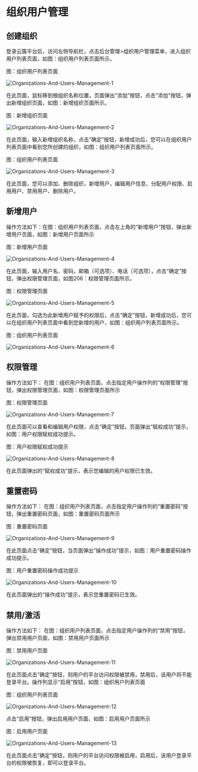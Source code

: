 # 组织用户管理

## 创建组织

登录云簇平台后，访问左侧导航栏，点击后台管理>组织用户管理菜单，进入组织用户列表页面，如图：组织用户列表页面所示。

图：组织用户列表页面

![Organizations-And-Users-Management-1](https://github.com/jdcloudcom/cn/blob/cn-jdstack-agility/image/JDStack-Agility/Organizations-And-Users-Management-1.png)

在此页面，鼠标移到根组织名称位置，页面弹出“添加”按钮，点击“添加”按钮，弹出新增组织页面，如图：新增组织页面所示。

图：新增组织页面

![Organizations-And-Users-Management-2](https://github.com/jdcloudcom/cn/blob/cn-jdstack-agility/image/JDStack-Agility/Organizations-And-Users-Management-2.png)

在此页面，输入新增组织名称，点击“确定”按钮，新增成功后，您可以在组织用户列表页面中看到您所创建的组织，如图：组织用户列表页面所示。

图：组织用户列表页面

![Organizations-And-Users-Management-3](https://github.com/jdcloudcom/cn/blob/cn-jdstack-agility/image/JDStack-Agility/Organizations-And-Users-Management-3.png)

在此页面，您可以添加、删除组织，新增用户，编辑用户信息、分配用户权限、启用用户、禁用用户、删除用户。



## 新增用户

操作方法如下：在图：组织用户列表页面，点击左上角的“新增用户”按钮，弹出新增用户页面，如图：新增用户页面所示

图：新增用户页面

![Organizations-And-Users-Management-4](https://github.com/jdcloudcom/cn/blob/cn-jdstack-agility/image/JDStack-Agility/Organizations-And-Users-Management-4.png)

在此页面，输入用户名、密码，邮箱（可选项）、电话（可选项），点击“确定”按钮，弹出权限管理页面，如图206：权限管理页面所示。

图：权限管理页面

![Organizations-And-Users-Management-5](https://github.com/jdcloudcom/cn/blob/cn-jdstack-agility/image/JDStack-Agility/Organizations-And-Users-Management-5.png)

在此页面，勾选为此新增用户赋予的权限后，点击“确定”按钮，新增成功后，您可以在组织用户列表页面中看到您新增的用户，如图：组织用户列表页面所示。

图：组织用户列表页面

![Organizations-And-Users-Management-6](https://github.com/jdcloudcom/cn/blob/cn-jdstack-agility/image/JDStack-Agility/Organizations-And-Users-Management-6.png)



## 权限管理

操作方法如下： 在图：组织用户列表页面，点击指定用户操作列的“权限管理”按钮，弹出权限管理页面，如图：权限管理页面所示

图：权限管理页面

![Organizations-And-Users-Management-7](https://github.com/jdcloudcom/cn/blob/cn-jdstack-agility/image/JDStack-Agility/Organizations-And-Users-Management-7.png)

在此页面可以查看和编辑用户权限，点击“确定”按钮，页面弹出“赋权成功”提示，如图：用户权限赋权成功提示。

图：用户权限赋权成功提示

![Organizations-And-Users-Management-8](https://github.com/jdcloudcom/cn/blob/cn-jdstack-agility/image/JDStack-Agility/Organizations-And-Users-Management-8.png)

在此页面弹出的“赋权成功”提示，表示您编辑的用户权限已生效。



## 重置密码

操作方法如下： 在图：组织用户列表页面，点击指定用户操作列的“重置密码”按钮，弹出重置密码页面，如图：重置密码页面所示

图：重置密码页面

![Organizations-And-Users-Management-9](https://github.com/jdcloudcom/cn/blob/cn-jdstack-agility/image/JDStack-Agility/Organizations-And-Users-Management-9.png)

在此页面点击“确定”按钮，当页面弹出“操作成功”提示，如图：用户重置密码操作成功提示。

图：用户重置密码操作成功提示

![Organizations-And-Users-Management-10](https://github.com/jdcloudcom/cn/blob/cn-jdstack-agility/image/JDStack-Agility/Organizations-And-Users-Management-10.png)

在此页面弹出的“操作成功”提示，表示您重置密码已生效。



## 禁用/激活

操作方法如下： 在图：组织用户列表页面，点击指定用户操作列的“禁用”按钮，弹出禁用用户页面，如图：禁用用户页面所示

图：禁用用户页面

![Organizations-And-Users-Management-11](https://github.com/jdcloudcom/cn/blob/cn-jdstack-agility/image/JDStack-Agility/Organizations-And-Users-Management-11.png)

在此页面点击“确定”按钮，则用户的平台访问权限被禁用，禁用后，该用户将不能登录平台。操作列显示“启用”按钮，如图：组织用户列表页面

图：组织用户列表页面

![Organizations-And-Users-Management-12](https://github.com/jdcloudcom/cn/blob/cn-jdstack-agility/image/JDStack-Agility/Organizations-And-Users-Management-12.png)

点击“启用”按钮，弹出启用用户页面，如图：启用用户页面所示

图：启用用户页面

![Organizations-And-Users-Management-13](https://github.com/jdcloudcom/cn/blob/cn-jdstack-agility/image/JDStack-Agility/Organizations-And-Users-Management-13.png)

在此页面点击“确定”按钮，则用户的平台访问权限被启用，启用后，该用户登录平台的权限被恢复，即可以登录平台。
